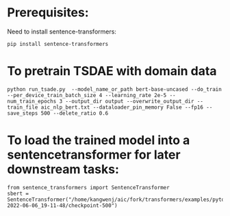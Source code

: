 # Prerequisites:
Need to install sentence-transformers:

`pip install sentence-transformers`
# To pretrain TSDAE with domain data
`python run_tsade.py  --model_name_or_path bert-base-uncased --do_train --per_device_train_batch_size 4 --learning_rate 2e-5 --num_train_epochs 3 --output_dir output --overwrite_output_dir --train_file aic_nlp_bert.txt --dataloader_pin_memory False --fp16 --save_steps 500 --delete_ratio 0.6`

# To load the trained model into a sentencetransformer for later downstream tasks:
```
from sentence_transformers import SentenceTransformer
sbert = SentenceTransformer("/home/kangwenj/aic/fork/transformers/examples/pytorch/unsupervised_learning/tsdae/output/tsdae-2022-06-06_19-11-48/checkpoint-500")
```